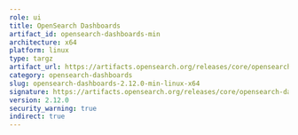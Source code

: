 ```yaml
---
role: ui
title: OpenSearch Dashboards
artifact_id: opensearch-dashboards-min
architecture: x64
platform: linux
type: targz
artifact_url: https://artifacts.opensearch.org/releases/core/opensearch-dashboards/2.12.0/opensearch-dashboards-min-2.12.0-linux-x64.tar.gz
category: opensearch-dashboards
slug: opensearch-dashboards-2.12.0-min-linux-x64
signature: https://artifacts.opensearch.org/releases/core/opensearch-dashboards/2.12.0/opensearch-dashboards-min-2.12.0-linux-x64.tar.gz.sig
version: 2.12.0
security_warning: true
indirect: true
---
```

